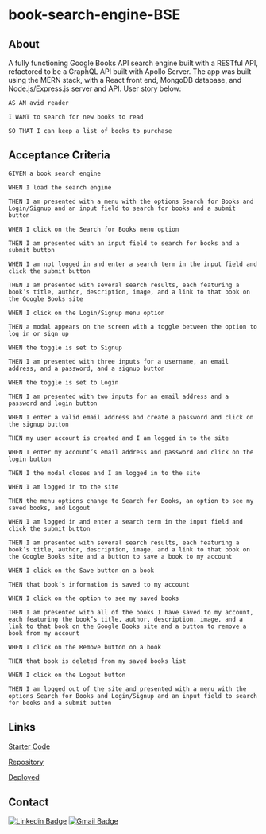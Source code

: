 # book-search-engine-BSE

## About

A fully functioning Google Books API search engine built with a RESTful API, refactored to be a GraphQL API built with Apollo Server. The app was built using the MERN stack, with a React front end, MongoDB database, and Node.js/Express.js server and API. User story below:

`AS AN avid reader`

`I WANT to search for new books to read`

`SO THAT I can keep a list of books to purchase`

## Acceptance Criteria

`GIVEN a book search engine`

`WHEN I load the search engine`

`THEN I am presented with a menu with the options Search for Books and Login/Signup and an input field to search for books and a submit button`

`WHEN I click on the Search for Books menu option`

`THEN I am presented with an input field to search for books and a submit button`

`WHEN I am not logged in and enter a search term in the input field and click the submit button`

`THEN I am presented with several search results, each featuring a book’s title, author, description, image, and a link to that book on the Google Books site`

`WHEN I click on the Login/Signup menu option`

`THEN a modal appears on the screen with a toggle between the option to log in or sign up`

`WHEN the toggle is set to Signup`

`THEN I am presented with three inputs for a username, an email address, and a password, and a signup button`

`WHEN the toggle is set to Login`

`THEN I am presented with two inputs for an email address and a password and login button`

`WHEN I enter a valid email address and create a password and click on the signup button`

`THEN my user account is created and I am logged in to the site`

`WHEN I enter my account’s email address and password and click on the login button`

`THEN I the modal closes and I am logged in to the site`

`WHEN I am logged in to the site`

`THEN the menu options change to Search for Books, an option to see my saved books, and Logout`

`WHEN I am logged in and enter a search term in the input field and click the submit button`

`THEN I am presented with several search results, each featuring a book’s title, author, description, image, and a link to that book on the Google Books site and a button to save a book to my account`

`WHEN I click on the Save button on a book`

`THEN that book’s information is saved to my account`

`WHEN I click on the option to see my saved books`

`THEN I am presented with all of the books I have saved to my account, each featuring the book’s title, author, description, image, and a link to that book on the Google Books site and a button to remove a book from my account`

`WHEN I click on the Remove button on a book`

`THEN that book is deleted from my saved books list`

`WHEN I click on the Logout button`

`THEN I am logged out of the site and presented with a menu with the options Search for Books and Login/Signup and an input field to search for books and a submit button`

## Links

[Starter Code](https://github.com/coding-boot-camp/solid-broccoli)

[Repository](https://github.com/nrenner0211/book-search-engine-BSE)

[Deployed](https://nrenner0211.github.io/book-search-engine-BSE/)

## Contact

[![Linkedin Badge](https://img.shields.io/badge/-nrenner0211-blue?style=flat-square&logo=Linkedin&logoColor=white&link=https://www.linkedin.com/in/nicolette-renner/)](https://www.linkedin.com/in/nicolette-renner/)
[![Gmail Badge](https://img.shields.io/badge/-nrenner0211@gmail.com-c14438?style=flat-square&logo=Gmail&logoColor=white&link=mailto:nrenner0211@gmail.com)](mailto:nrenner0211@gmail.com)
